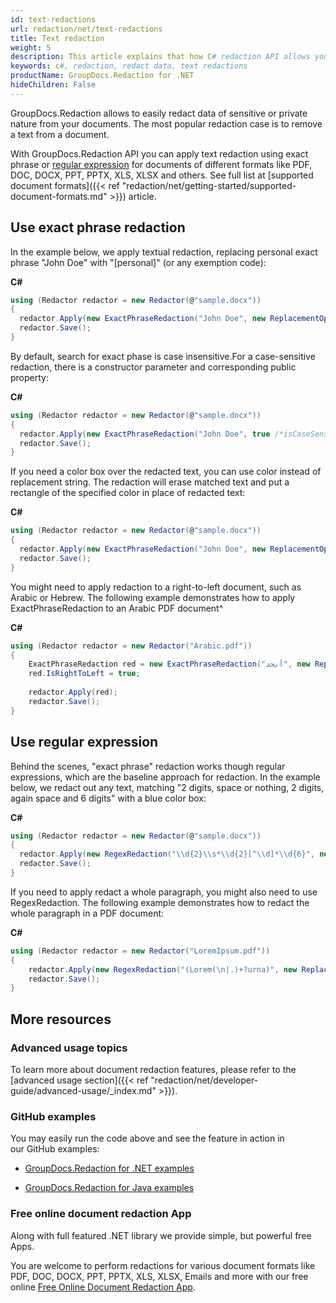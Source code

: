 ```yaml
---
id: text-redactions
url: redaction/net/text-redactions
title: Text redaction
weight: 5
description: This article explains that how C# redaction API allows you to easily redact data of sensitive or private nature from your documents. You can apply text redaction using exact phrase or regular expression for documents of different formats like PDF, DOC, DOCX, PPT, PPTX, XLS, XLSX and others.
keywords: c#, redaction, redact data, text redactions  
productName: GroupDocs.Redaction for .NET
hideChildren: False
---
```

GroupDocs.Redaction allows to easily redact data of sensitive or private nature from your documents. The most popular redaction case is to remove a text from a document.

With GroupDocs.Redaction API you can apply text redaction using exact phrase or [regular expression](https://docs.microsoft.com/en-us/dotnet/standard/base-types/regular-expressions) for documents of different formats like PDF, DOC, DOCX, PPT, PPTX, XLS, XLSX and others. See full list at [supported document formats]({{< ref "redaction/net/getting-started/supported-document-formats.md" >}}) article.

## Use exact phrase redaction

In the example below, we apply textual redaction, replacing personal exact phrase "John Doe" with "\[personal\]" (or any exemption code):

**C#**

```csharp
using (Redactor redactor = new Redactor(@"sample.docx"))
{
  redactor.Apply(new ExactPhraseRedaction("John Doe", new ReplacementOptions("[personal]")));
  redactor.Save();
}
```

By default, search for exact phase is case insensitive.For a case-sensitive redaction, there is a constructor parameter and corresponding public property:

**C#**

```csharp
using (Redactor redactor = new Redactor(@"sample.docx"))
{
  redactor.Apply(new ExactPhraseRedaction("John Doe", true /*isCaseSensitive*/, new ReplacementOptions("[personal]")));
  redactor.Save();
}
```

If you need a color box over the redacted text, you can use color instead of replacement string. The redaction will erase matched text and put a rectangle of the specified color in place of redacted text:

**C#**

```csharp
using (Redactor redactor = new Redactor(@"sample.docx"))
{
  redactor.Apply(new ExactPhraseRedaction("John Doe", new ReplacementOptions(System.Drawing.Color.Black)));
  redactor.Save();
}
```

You might need to apply redaction to a right-to-left document, such as Arabic or Hebrew. The following example demonstrates how to apply ExactPhraseRedaction to an Arabic PDF document^

**C#**

```csharp
using (Redactor redactor = new Redactor("Arabic.pdf"))
{
    ExactPhraseRedaction red = new ExactPhraseRedaction("أﺑﺠﺪ", new ReplacementOptions("[test]"));
    red.IsRightToLeft = true;
    
    redactor.Apply(red);
    redactor.Save();
}
```

## Use regular expression

Behind the scenes, "exact phrase" redaction works though regular expressions, which are the baseline approach for redaction. In the example below, we redact out any text, matching "2 digits, space or nothing, 2 digits, again space and 6 digits" with a blue color box:

**C#**

```csharp
using (Redactor redactor = new Redactor(@"sample.docx"))
{
  redactor.Apply(new RegexRedaction("\\d{2}\\s*\\d{2}[^\\d]*\\d{6}", new ReplacementOptions(System.Drawing.Color.Blue)));
  redactor.Save();
}
```

If you need to apply redact a whole paragraph, you might also need to use RegexRedaction. The following example demonstrates how to redact the whole paragraph in a PDF document:

**C#**

```csharp
using (Redactor redactor = new Redactor("LoremIpsum.pdf"))
{
    redactor.Apply(new RegexRedaction("(Lorem(\n|.)+?urna)", new ReplacementOptions("[test]")));
    redactor.Save();
}
```


## More resources

### Advanced usage topics

To learn more about document redaction features, please refer to the [advanced usage section]({{< ref "redaction/net/developer-guide/advanced-usage/_index.md" >}}).

### GitHub examples

You may easily run the code above and see the feature in action in our GitHub examples:

*   [GroupDocs.Redaction for .NET examples](https://github.com/groupdocs-redaction/GroupDocs.Redaction-for-.NET)
    
*   [GroupDocs.Redaction for Java examples](https://github.com/groupdocs-redaction/GroupDocs.Redaction-for-Java)
    

### Free online document redaction App

Along with full featured .NET library we provide simple, but powerful free Apps.

You are welcome to perform redactions for various document formats like PDF, DOC, DOCX, PPT, PPTX, XLS, XLSX, Emails and more with our free online [Free Online Document Redaction App](https://products.groupdocs.app/redaction).
